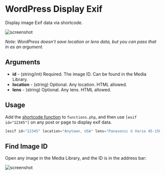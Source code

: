 # WordPress Display Exif

Display image Exif data via shortcode.

![screenshot](https://dl.dropbox.com/s/rxc2lzpcqwkyiqh/Screenshot%202020-06-23%2020.41.48.png?dl=0)

*Note: WordPress doesn't save location or lens data, but you can pass that in as an argument.*

## Arguments

- **id** - (string/int) Required. The image ID. Can be found in the Media Library.
- **location** - (string) Optional. Any location. HTML allowed.
- **lens** - (string) Optional. Any lens. HTML allowed.

## Usage

Add the [shortcode function](https://github.com/gregrickaby/wordpress-display-exif/blob/master/exif.php) to `functions.php`, and then use `[exif id="12345"]` on any post or page to display exif data.

```php
[exif id="12345" location="Anytown, USA" lens="Panasonic G Vario 45-150mm"]
```

## Find Image ID

Open any image in the Media Library, and the ID is in the address bar: 

![screenshot](https://dl.dropbox.com/s/mlr21rhs7pu1l0e/Screenshot%202020-06-23%2020.44.22.png?dl=0)
